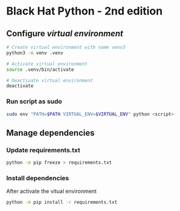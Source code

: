 # Black Hat Python - 2nd edition

## Configure *virtual environment*

```sh
# Create virtual environment with name venv3
python3 -m venv .venv

# Activate virtual environment
source .venv/bin/activate

# Deactivate virtual environment
deactivate

```

### Run script as sudo

```sh
sudo env "PATH=$PATH VIRTUAL_ENV=$VIRTUAL_ENV" python <script>
```

## Manage dependencies

### Update requirements.txt

```sh
python -m pip freeze > requirements.txt
```

### Install dependencies

After activate the vitual environment

```sh
python -m pip install -r requirements.txt
```

